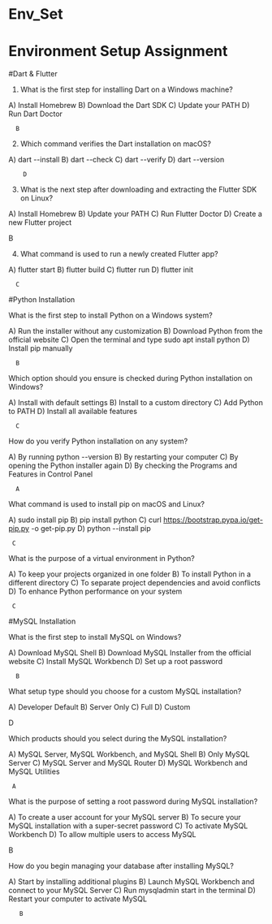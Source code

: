 # Env_Set

# Environment Setup Assignment

#Dart & Flutter

1. What is the first step for installing Dart on a Windows machine?

A) Install Homebrew
B) Download the Dart SDK 
C) Update your PATH
D) Run Dart Doctor

      B

2. Which command verifies the Dart installation on macOS?

A) dart --install
B) dart --check
C) dart --verify
D) dart --version

        D


3. What is the next step after downloading and extracting the Flutter SDK on Linux?

A) Install Homebrew
B) Update your PATH
C) Run Flutter Doctor
D) Create a new Flutter project

   B


4. What command is used to run a newly created Flutter app?

A) flutter start
B) flutter build
C) flutter run
D) flutter init

      C


#Python Installation

What is the first step to install Python on a Windows system?

A) Run the installer without any customization
B) Download Python from the official website
C) Open the terminal and type sudo apt install python
D) Install pip manually

      B

Which option should you ensure is checked during Python installation on Windows?

A) Install with default settings
B) Install to a custom directory
C) Add Python to PATH
D) Install all available features

      C

How do you verify Python installation on any system?

A) By running python --version
B) By restarting your computer
C) By opening the Python installer again
D) By checking the Programs and Features in Control Panel

      A

What command is used to install pip on macOS and Linux?

A) sudo install pip
B) pip install python
C) curl https://bootstrap.pypa.io/get-pip.py -o get-pip.py
D) python --install pip

     C

What is the purpose of a virtual environment in Python?

A) To keep your projects organized in one folder
B) To install Python in a different directory
C) To separate project dependencies and avoid conflicts
D) To enhance Python performance on your system

     C


#MySQL Installation

What is the first step to install MySQL on Windows?

A) Download MySQL Shell
B) Download MySQL Installer from the official website
C) Install MySQL Workbench
D) Set up a root password

      B

What setup type should you choose for a custom MySQL installation?

A) Developer Default
B) Server Only
C) Full
D) Custom

   D


Which products should you select during the MySQL installation?

A) MySQL Server, MySQL Workbench, and MySQL Shell
B) Only MySQL Server
C) MySQL Server and MySQL Router
D) MySQL Workbench and MySQL Utilities

     A

What is the purpose of setting a root password during MySQL installation?

A) To create a user account for your MySQL server
B) To secure your MySQL installation with a super-secret password
C) To activate MySQL Workbench
D) To allow multiple users to access MySQL

   B


How do you begin managing your database after installing MySQL?

A) Start by installing additional plugins
B) Launch MySQL Workbench and connect to your MySQL Server
C) Run mysqladmin start in the terminal
D) Restart your computer to activate MySQL

       B
